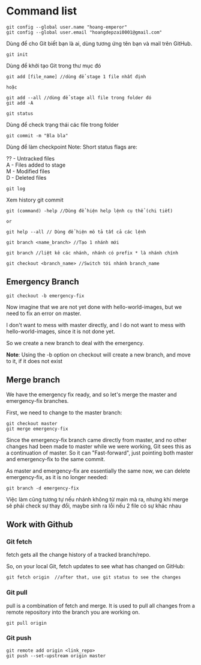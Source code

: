 # Command list

```
git config --global user.name "hoang-emperor"
git config --global user.email "hoangdepzai0001@gmail.com"
```
Dùng để cho Git biết bạn là ai, dùng tương ứng tên bạn và mail trên GitHub.


```
git init
```
Dùng để khởi tạo Git trong thư mục đó

```
git add [file_name] //dùng để stage 1 file nhất định

hoặc

git add --all //dùng để stage all file trong folder đó
git add -A 
```

```
git status
```
Dùng để check trạng thái các file trong folder
```
git commit -m "Bla bla"
```
Dùng để làm checkpoint 
Note: Short status flags are:

?? - Untracked files<br>
A - Files added to stage<br>
M - Modified files<br>
D - Deleted files<br>

```
git log
```
Xem history git commit

```
git (command) -help //Dùng để hiện help lệnh cụ thể (chi tiết)

or 

git help --all // Dùng để hiện mô tả tất cả các lệnh
```

```
git branch <name_branch> //Tạo 1 nhánh mới
```

```
git branch //liệt kê các nhánh, nhánh có prefix * là nhánh chính
```

```
git checkout <branch_name> //Switch tới nhánh branch_name
```

## Emergency Branch

```
git checkout -b emergency-fix
```
Now imagine that we are not yet done with hello-world-images, but we need to fix an error on master.

I don't want to mess with master directly, and I do not want to mess with hello-world-images, since it is not done yet.

So we create a new branch to deal with the emergency. <br>

**Note**: Using the -b option on checkout will create a new branch, and move to it, if it does not exist


## Merge branch
We have the emergency fix ready, and so let's merge the master and emergency-fix branches.

First, we need to change to the master branch:
```
git checkout master
git merge emergency-fix
```

Since the emergency-fix branch came directly from master, and no other changes had been made to master while we were working, Git sees this as a continuation of master. So it can "Fast-forward", just pointing both master and emergency-fix to the same commit.

As master and emergency-fix are essentially the same now, we can delete emergency-fix, as it is no longer needed:
```
git branch -d emergency-fix
```


Việc làm cũng tương tự nếu nhánh không từ main mà ra, nhưng khi merge sẽ phải check sự thay đổi, maybe sinh ra lỗi nếu 2 file có sự khác nhau

## Work with Github

### Git fetch
fetch gets all the change history of a tracked branch/repo.

So, on your local Git, fetch updates to see what has changed on GitHub:
```
git fetch origin  //after that, use git status to see the changes
```

### Git pull
pull is a combination of fetch and merge. It is used to pull all changes from a remote repository into the branch you are working on.
```
git pull origin
```


### Git push
```
git remote add origin <link_repo>
git push --set-upstream origin master

```